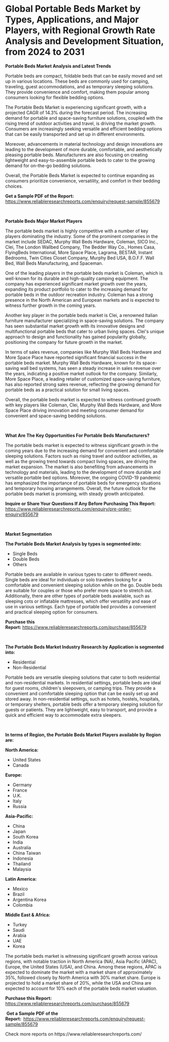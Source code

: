<p><h1>Global Portable Beds Market by Types, Applications, and Major Players, with Regional Growth Rate Analysis and Development Situation, from 2024 to 2031</h1></p><p><strong>Portable Beds Market Analysis and Latest Trends</strong></p>
<p><p>Portable beds are compact, foldable beds that can be easily moved and set up in various locations. These beds are commonly used for camping, traveling, guest accommodations, and as temporary sleeping solutions. They provide convenience and comfort, making them popular among consumers looking for flexible bedding options.</p><p>The Portable Beds Market is experiencing significant growth, with a projected CAGR of 14.3% during the forecast period. The increasing demand for portable and space-saving furniture solutions, coupled with the rising trend of outdoor activities and travel, is driving the market growth. Consumers are increasingly seeking versatile and efficient bedding options that can be easily transported and set up in different environments.</p><p>Moreover, advancements in material technology and design innovations are leading to the development of more durable, comfortable, and aesthetically pleasing portable beds. Manufacturers are also focusing on creating lightweight and easy-to-assemble portable beds to cater to the growing demand for on-the-go bedding solutions.</p><p>Overall, the Portable Beds Market is expected to continue expanding as consumers prioritize convenience, versatility, and comfort in their bedding choices.</p></p>
<p><strong>Get a Sample PDF of the Report:&nbsp;</strong> <a href="https://www.reliableresearchreports.com/enquiry/request-sample/855679">https://www.reliableresearchreports.com/enquiry/request-sample/855679</a></p>
<p>&nbsp;</p>
<p><strong>Portable Beds Major Market Players</strong></p>
<p><p>The portable beds market is highly competitive with a number of key players dominating the industry. Some of the prominent companies in the market include SEDAC, Murphy Wall Beds Hardware, Coleman, SICO Inc., Clei, The London Wallbed Company, The Bedder Way Co., Homes Casa, FlyingBeds International, More Space Place, Lagrama, BESTAR, Instant Bedrooms, Twin Cities Closet Company, Murphy Bed USA, B.O.F.F. Wall Bed, Wall Beds Manufacturing, and Spaceman.</p><p>One of the leading players in the portable beds market is Coleman, which is well-known for its durable and high-quality camping equipment. The company has experienced significant market growth over the years, expanding its product portfolio to cater to the increasing demand for portable beds in the outdoor recreation industry. Coleman has a strong presence in the North American and European markets and is expected to witness further growth in the coming years.</p><p>Another key player in the portable beds market is Clei, a renowned Italian furniture manufacturer specializing in space-saving solutions. The company has seen substantial market growth with its innovative designs and multifunctional portable beds that cater to urban living spaces. Clei's unique approach to design and functionality has gained popularity globally, positioning the company for future growth in the market.</p><p>In terms of sales revenue, companies like Murphy Wall Beds Hardware and More Space Place have reported significant financial success in the portable beds market. Murphy Wall Beds Hardware, known for its space-saving wall bed systems, has seen a steady increase in sales revenue over the years, indicating a positive market outlook for the company. Similarly, More Space Place, a leading retailer of customized space-saving furniture, has also reported strong sales revenue, reflecting the growing demand for portable beds as a practical solution for small living spaces.</p><p>Overall, the portable beds market is expected to witness continued growth with key players like Coleman, Clei, Murphy Wall Beds Hardware, and More Space Place driving innovation and meeting consumer demand for convenient and space-saving bedding solutions.</p></p>
<p>&nbsp;</p>
<p><strong>What Are The Key Opportunities For Portable Beds Manufacturers?</strong></p>
<p><p>The portable beds market is expected to witness significant growth in the coming years due to the increasing demand for convenient and comfortable sleeping solutions. Factors such as rising travel and outdoor activities, as well as the growing trend towards compact living spaces, are driving the market expansion. The market is also benefiting from advancements in technology and materials, leading to the development of more durable and versatile portable bed options. Moreover, the ongoing COVID-19 pandemic has emphasized the importance of portable beds for emergency situations and temporary housing arrangements. Overall, the future outlook for the portable beds market is promising, with steady growth anticipated.</p></p>
<p><strong>Inquire or Share Your Questions If Any Before Purchasing This Report:</strong> <a href="https://www.reliableresearchreports.com/enquiry/pre-order-enquiry/855679">https://www.reliableresearchreports.com/enquiry/pre-order-enquiry/855679</a></p>
<p>&nbsp;</p>
<p><strong>Market Segmentation</strong></p>
<p><strong>The Portable Beds Market Analysis by types is segmented into:</strong></p>
<p><ul><li>Single Beds</li><li>Double Beds</li><li>Others</li></ul></p>
<p><p>Portable beds are available in various types to cater to different needs. Single beds are ideal for individuals or solo travelers looking for a comfortable and convenient sleeping solution while on the go. Double beds are suitable for couples or those who prefer more space to stretch out. Additionally, there are other types of portable beds available, such as sleeping cots or inflatable mattresses, which offer versatility and ease of use in various settings. Each type of portable bed provides a convenient and practical sleeping option for consumers.</p></p>
<p><strong>Purchase this Report:&nbsp;</strong><a href="https://www.reliableresearchreports.com/purchase/855679">https://www.reliableresearchreports.com/purchase/855679</a></p>
<p>&nbsp;</p>
<p><strong>The Portable Beds Market Industry Research by Application is segmented into:</strong></p>
<p><ul><li>Residential</li><li>Non-Residential</li></ul></p>
<p><p>Portable beds are versatile sleeping solutions that cater to both residential and non-residential markets. In residential settings, portable beds are ideal for guest rooms, children's sleepovers, or camping trips. They provide a convenient and comfortable sleeping option that can be easily set up and stored away. In non-residential settings, such as hotels, hostels, hospitals, or temporary shelters, portable beds offer a temporary sleeping solution for guests or patients. They are lightweight, easy to transport, and provide a quick and efficient way to accommodate extra sleepers.</p></p>
<p>&nbsp;</p>
<p><strong>In terms of Region, the Portable Beds Market Players available by Region are:</strong></p>
<p>
    <p> <strong> North America: </strong>
        <ul>
            <li>United States</li>
            <li>Canada</li>
        </ul>
        </p> 
    <p> <strong> Europe: </strong>
        <ul>
            <li>Germany</li>
            <li>France</li>
            <li>U.K.</li>
            <li>Italy</li>
            <li>Russia</li>
        </ul>
        </p> 
    <p> <strong> Asia-Pacific: </strong>
        <ul>
            <li>China</li>
            <li>Japan</li>
            <li>South Korea</li>
            <li>India</li>
            <li>Australia</li>
            <li>China Taiwan</li>
            <li>Indonesia</li>
            <li>Thailand</li>
            <li>Malaysia</li>
        </ul>
        </p> 
    <p> <strong> Latin America: </strong>
        <ul>
            <li>Mexico</li>
            <li>Brazil</li>
            <li>Argentina Korea</li>
            <li>Colombia</li>
        </ul>
        </p> 
    <p> <strong> Middle East & Africa: </strong>
        <ul>
            <li>Turkey</li>
            <li>Saudi</li>
            <li>Arabia</li>
            <li>UAE</li>
            <li>Korea</li>
        </ul>
    </p>
    </p>
<p><p>The portable beds market is witnessing significant growth across various regions, with notable traction in North America (NA), Asia Pacific (APAC), Europe, the United States (USA), and China. Among these regions, APAC is expected to dominate the market with a market share of approximately 35%, followed closely by North America with 30% market share. Europe is projected to hold a market share of 20%, while the USA and China are expected to account for 10% each of the portable beds market valuation.</p></p>
<p><strong>Purchase this Report: </strong><a href="https://www.reliableresearchreports.com/purchase/855679">https://www.reliableresearchreports.com/purchase/855679</a></p>
<p>&nbsp;<strong>Get a Sample PDF of the Report:&nbsp;&nbsp;</strong><a href="https://www.reliableresearchreports.com/enquiry/request-sample/855679">https://www.reliableresearchreports.com/enquiry/request-sample/855679</a></p>
<p><strong></strong></p>
<p>Check more reports on https://www.reliableresearchreports.com/</p>